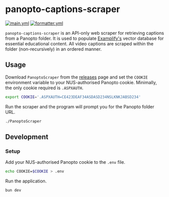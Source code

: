 # panopto-captions-scraper

[![main.yml](https://github.com/winstxnhdw/panopto-captions-scraper/actions/workflows/main.yml/badge.svg)](https://github.com/winstxnhdw/panopto-captions-scraper/actions/workflows/main.yml)
[![formatter.yml](https://github.com/winstxnhdw/panopto-captions-scraper/actions/workflows/formatter.yml/badge.svg)](https://github.com/winstxnhdw/panopto-captions-scraper/actions/workflows/formatter.yml)

`panopto-captions-scraper` is an API-only web scraper for retrieving captions from a Panopto folder. It is used to populate [Examplify's](https://github.com/winstxnhdw/Examplify) vector database for essential educational content. All video captions are scraped within the folder (non-recursively) in an ordered manner.

## Usage

Download `PanoptoScraper` from the [releases](https://github.com/winstxnhdw/panopto-captions-scraper/releases/tag/latest) page and set the `COOKIE` environment variable to your NUS-authorised Panopto cookie. Minimally, the only cookie required is `.ASPXAUTH`.

```bash
export COOKIE='.ASPXAUTH=CE423DEAF34ASDASD234NSLKNKJABSD234'
```

Run the scraper and the program will prompt you for the Panopto folder URL.

```bash
./PanoptoScraper
```

## Development

### Setup

Add your NUS-authorised Panopto cookie to the `.env` file.

```bash
echo COOKIE=$COOKIE > .env
```

Run the application.

```bash
bun dev
```
